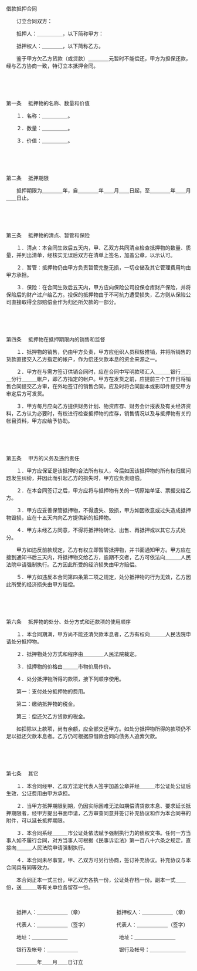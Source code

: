 



借款抵押合同



 

　　订立合同双方：　　

　　抵押人：＿＿＿＿＿，以下简称甲方：

　　抵押权人：＿＿＿＿，以下简称乙方。　　

　　鉴于甲方欠乙方货款（或贷款）＿＿＿＿元暂时不能偿还，甲方为担保还款，经与乙方协商一致，特订立本抵押合同。

　　

　　

第一条
　抵押物的名称、数量和价值

　　１．名称：＿＿＿＿＿。

　　２．数量：＿＿＿＿＿。

　　３．价值：＿＿＿＿＿。

　　

　　

第二条
　抵押期限

　　抵押期限为＿＿＿＿年，自＿＿＿＿年＿＿月＿＿日起，至＿＿＿＿年＿＿月＿＿日止。

　　

　　

第三条
　抵押物的清点、暂管和保险

　　１．清点：本合同生效后五天内，甲、乙双方共同清点检查抵押物的数量、质量，并列出清单，经核实无误后双方在清单上签名，加盖公章，以示认可。

　　２．暂管：抵押物仍由甲方负责暂管完整无损，一切仓储及其它管理费用均由甲方承担。

　　３．保险：在合同生效后五天内，甲方应向保险公司投保仓库财产保险，并将保险后的财产过户给乙方。投保的抵押物由于不可抗力遭受损失，乙方则从保险公司直接取得全部赔偿金作为归还所欠款的一部分。

　　

　　

第四条
　抵押物在抵押期限内的销售和监督

　　１．抵押物的销售，仍由甲方负责，甲方应组织人员积极推销，并将所销售的货款直接交入乙方指定的帐户，作为偿还欠款本息的资金来源之一。

　　２．甲方在与需方签订供销合同时，应在合同中写明款项汇入＿＿＿银行＿＿＿分行＿＿＿帐户，即乙方指定的帐户。甲方在发货之前，应提前三个工作日将销售合同提交乙方审，在外地签订的销售合同，应及时将合同副本或影印件提交甲方审定后方可发货。

　　３．甲方每月应向乙方提供财务计划、物资库存、财务会计报表及有关经济资料，乙方认为必要时，有权进行检查抵押物的库存，销售情况以及与抵押物有关的帐目资料，甲方应给予协助。

　　

　　

第五条
　甲方的义务及违约责任

　　１．甲方应保证是该抵押的合法所有权人，今后如因该抵押物的所有权归属问题发生纠纷，并因此而引起乙方的损失时，甲方应负责赔偿。

　　２．在本合同签订之后，甲方应将与抵押物有关的一切原始单证、票据交给乙方。

　　３．甲方应妥善保管抵押物，不得遗失、毁损，甲方如因故意或过失造成抵押物毁损，应在十五天内向乙方提供新的抵押物。

　　４．甲方未经乙方同意，不得将抵押物转让、出售、再抵押或以其它方式处分。

　　甲方如违反前款规定，乙方有权立即暂管抵押物，并书面通知甲方。甲方应在接到通知书后三天内，将抵押物交给乙方，逾期不交者，乙方可依法向＿＿＿人民法院申请强制执行。乙方因此所受的经济损失由甲方赔偿。

　　５．甲方如违反本合同第四条第二项之规定，处分抵押物的行为无效，乙方因此所受的经济损失由甲方赔偿。

　　

　　

第六条
　抵押物的处分、处分方式和还款项的使用顺序

　　１．本合同期满，甲方尚不能还清欠款本息者，乙方有权向＿＿＿人民法院申请处分抵押物。

　　２．抵押物处分方式和程序由＿＿＿＿人民法院裁定。

　　３．抵押物的价格由＿＿＿市物价局作价。

　　４．处分抵押物所得的款项，接下列顺序使用。

　　第一：支付处分抵押物的费用。

　　第二：缴纳抵押物的税金。

　　第三：偿还欠乙方贷款的税金。

　　如扣除以上款项，尚有余额，应全部交还甲方。如处分抵押物所得的款项仍不足以抵还欠款本息者。乙方仍可根据原借款合同向债务人追索欠款。

　　

　　

第七条
　其它

　　１．本合同经甲、乙双方法定代表人签字加盖公章并经＿＿＿市公证处公证后生效，公证费用由甲方承担。

　　２．当甲方抵押期限到期，仍因实际困难无法如期偿清贷款本息、要求延长抵押期限者，经甲方提出书面申请，乙方审查同意并签订补充协议和作为本合同书的附件，可以延长抵押期限。

　　３．本合同系经＿＿＿市公证处依法赋予强制执行力的债权文书。任何一方当事人如不履行合同，对方当事人可根据《民事诉讼法》第一百八十六条之规定，直接向＿＿＿人民法院申请强制执行。

　　４．本合同未尽事宜，甲、乙双方可另行协商，签订补充协议。补充协议与本合同具有同等效力。

　　本合同正本一式三份，甲乙双方各执一份，公证处存档一份。副本一式＿＿份，送＿＿＿等有关单位各留存一份。　　

　　

　　抵押人：＿＿＿＿＿＿（章）　　　　　　　抵押权人：＿＿＿＿＿＿（章）

　　代表人：＿＿＿＿＿＿（签字）　　　　　　代表人：＿＿＿＿＿＿（签字）

　　地址：＿＿＿＿＿＿＿　　　　　　　　　　地址：＿＿＿＿＿＿＿＿

　　银行及帐号：＿＿＿＿＿＿　　　　　　　　银行及帐号：＿＿＿＿＿＿＿　　　　　　　　　　　　　　　　　　　　　　　

　　＿＿＿＿年＿＿月＿＿日订立

　　
